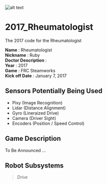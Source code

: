 ![alt text](http://www.firstinspires.org/sites/default/files/uploads/frc/2017-teaser-hero-image.jpg "First Steamworks")

# 2017_Rheumatologist
The 2017 code for the Rheumatologist

**Name** : Rheumatologist  
**Nickname** : Ruby  
**Doctor Description** :  
**Year** : 2017  
**Game** : FRC Steamworks  
**Kick off Date** : January 7, 2017  

## Sensors Potentially Being Used
* Pixy      (Image Recognition)
* Lidar     (Distance Alignment)
* Gyro      (Lineraized Drive)
* Camera    (Driver Sight)
* Encoders  (Position / Speed Control)

## Game Description
To Be Announced ...

## Robot Subsystems
>*Drive*
